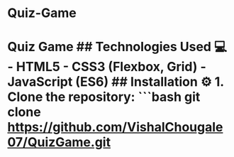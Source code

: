 # Quiz-Game
# Quiz Game  ## Technologies Used 💻  - HTML5 - CSS3 (Flexbox, Grid) - JavaScript (ES6)  ## Installation ⚙️  1. Clone the repository:  ```bash  git clone https://github.com/VishalChougale07/QuizGame.git
